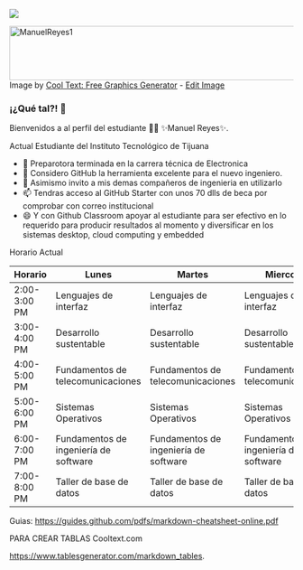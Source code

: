 ![](https://images.cooltext.com/5548890.png)

<a href="https://es.cooltext.com"><img src="https://images.cooltext.com/5548890.png" width="730" height="96" alt="ManuelReyes1" /></a>
<br />Image by <a href="https://es.cooltext.com">Cool Text: Free Graphics Generator</a> - <a href="https://es.cooltext.com/Edit-Logo?LogoID=3916818537">Edit Image</a>

### ¡¿Qué tal?! 👋


Bienvenidos a al perfil del estudiante 👨‍🏫 ✨Manuel Reyes✨.

Actual Estudiante del Instituto Tecnológico de Tijuana

- 🔭 Preparotora terminada en la carrera técnica de Electronica 
- 🤔 Considero GitHub la herramienta excelente para el nuevo ingeniero.
- 💬 Asimismo invito a mis demas compañeros de ingenieria en utilizarlo
- 📫 Tendras acceso al GitHub Starter con unos 70 dlls de beca por comprobar con correo institucional 
- 😄 Y con Github Classroom apoyar al estudiante para ser efectivo en lo requerido para producir resultados al momento y diversificar en los sistemas desktop, cloud computing y embedded 

Horario Actual

| Horario      | Lunes                                   | Martes                                  | Miercoles                               | Jueves                                  | Viernes                |
|--------------|-----------------------------------------|-----------------------------------------|-----------------------------------------|-----------------------------------------|------------------------|
| 2:00-3:00 PM |          Lenguajes de interfaz          |          Lenguajes de interfaz          |          Lenguajes de interfaz          |          Lenguajes de interfaz          |                        |
| 3:00-4:00 PM |          Desarrollo sustentable         |          Desarrollo sustentable         |          Desarrollo sustentable         |          Desarrollo sustentable         | Desarrollo sustentable |
| 4:00-5:00 PM |    Fundamentos de telecomunicaciones    |    Fundamentos de telecomunicaciones    |    Fundamentos de telecomunicaciones    |    Fundamentos de telecomunicaciones    |                        |
| 5:00-6:00 PM |           Sistemas  Operativos          |           Sistemas  Operativos          |           Sistemas  Operativos          |           Sistemas  Operativos          |                        |
| 6:00-7:00 PM | Fundamentos de  ingeniería de  software | Fundamentos de  ingeniería de  software | Fundamentos de  ingeniería de  software | Fundamentos de  ingeniería de  software |                        |
| 7:00-8:00 PM |         Taller de  base de datos        |         Taller de  base de datos        |         Taller de  base de datos        |         Taller de  base de datos        |                        |

Guias:
https://guides.github.com/pdfs/markdown-cheatsheet-online.pdf

PARA CREAR TABLAS
Cooltext.com

https://www.tablesgenerator.com/markdown_tables. 
